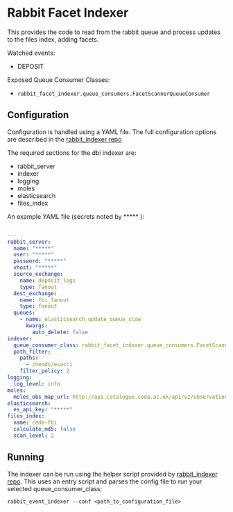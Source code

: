 # Rabbit Facet Indexer

This provides the code to read from the rabbit queue and process updates
to the files index, adding facets.

Watched events:
- DEPOSIT

Exposed Queue Consumer Classes:
- `rabbit_facet_indexer.queue_consumers.FacetScannerQueueConsumer`

## Configuration

Configuration is handled using a YAML file. The full configuration options 
are described in the [rabbit_indexer repo](https://github.com/cedadev/rabbit-index-ingest/blob/master/README.md#rabbit_event_indexer)

The required sections for the dbi indexer are:
- rabbit_server
- indexer
- logging
- moles
- elasticsearch
- files_index

An example YAML file (secrets noted by ***** ): 

```yaml

---
rabbit_server:
  name: "*****"
  user: "*****"
  password: "*****"
  vhost: "*****"
  source_exchange:
    name: deposit_logs
    type: fanout
  dest_exchange:
    name: fbi_fanout
    type: fanout
  queues:
    - name: elasticsearch_update_queue_slow
      kwargs:
        auto_delete: false
indexer:
  queue_consumer_class: rabbit_facet_indexer.queue_consumers.FacetScannerQueueConsumer
  path_filter:
    paths:
      - /neodc/esacci
    filter_policy: 2
logging:
  log_level: info
moles:
  moles_obs_map_url: http://api.catalogue.ceda.ac.uk/api/v2/observations.json/?publicationState__in=citable,published,preview,removed&fields=publicationState,result_field,title,uuid
elasticsearch:
  es_api_key: "*****"
files_index:
  name: ceda-fbi
  calculate_md5: false
  scan_level: 2
```

## Running

The indexer can be run using the helper script provided by [rabbit_indexer repo](https://github.com/cedadev/rabbit-index-ingest/blob/master/README.md#configuration).
This uses an entry script and parses the config file to run your selected queue_consumer_class: 

`rabbit_event_indexer --conf <path_to_configuration_file>`